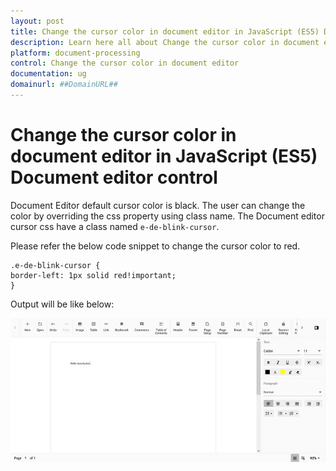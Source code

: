 ```yaml
---
layout: post
title: Change the cursor color in document editor in JavaScript (ES5) Document editor control | Syncfusion
description: Learn here all about Change the cursor color in document editor in Syncfusion JavaScript (ES5) Document editor control of Syncfusion Essential JS 2 and more.
platform: document-processing
control: Change the cursor color in document editor 
documentation: ug
domainurl: ##DomainURL##
---
```


# Change the cursor color in document editor in JavaScript (ES5) Document editor control

Document Editor default cursor color is black. The user can change the color by overriding the css property using class name. The Document editor cursor css have a class named `e-de-blink-cursor`.

Please refer the below code snippet to change the cursor color to red.

```
.e-de-blink-cursor {
border-left: 1px solid red!important;
}
```

Output will be like below:

![Change the cursor color in document editor](../images/cursor-css.png)
